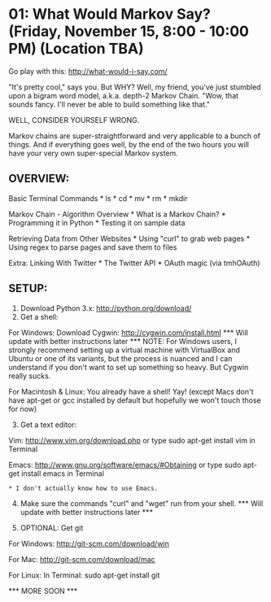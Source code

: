 01: What Would Markov Say? (Friday, November 15, 8:00 - 10:00 PM) (Location TBA)
====================================

Go play with this: http://what-would-i-say.com/

"It's pretty cool," says you. But WHY? Well, my friend, you've just stumbled upon a bigram word model, a.k.a. depth-2 Markov Chain.
"Wow, that sounds fancy. I'll never be able to build something like that."

WELL, CONSIDER YOURSELF WRONG.

Markov chains are super-straightforward and very applicable to a bunch of things. And if everything goes well, by the end of the two hours you will have your very own super-special Markov system.

OVERVIEW:
----------
Basic Terminal Commands
    * ls
    * cd
    * mv
    * rm
    * mkdir

Markov Chain - Algorithm Overview
    * What is a Markov Chain?
    * Programming it in Python
    * Testing it on sample data

Retrieving Data from Other Websites
    * Using "curl" to grab web pages
    * Using regex to parse pages and save them to files

Extra: Linking With Twitter
    * The Twitter API
    * OAuth magic (via tmhOAuth)

SETUP:
-------
1) Download Python 3.x: http://python.org/download/
2) Get a shell:

For Windows:
    Download Cygwin: http://cygwin.com/install.html
    *** Will update with better instructions later ***
    NOTE:
        For Windows users, I strongly recommend setting up a virtual machine with VirtualBox and Ubuntu or one of its variants, but the process is nuanced and I can understand if you don't want to set up something so heavy. But Cygwin really sucks.

For Macintosh & Linux:
    You already have a shell! Yay!
    (except Macs don't have apt-get or gcc installed by default but hopefully we won't touch those for now)

3) Get a text editor:

Vim:
    http://www.vim.org/download.php
        or type
    sudo apt-get install vim
        in Terminal

Emacs: 
    http://www.gnu.org/software/emacs/#Obtaining
        or type
    sudo apt-get install emacs
        in Terminal

    * I don't actually know how to use Emacs.

4) Make sure the commands "curl" and "wget" run from your shell.
    *** Will update with better instructions later ***

5) OPTIONAL: Get git

For Windows:
    http://git-scm.com/download/win

For Mac:
    http://git-scm.com/download/mac

For Linux:
    In Terminal:
        sudo apt-get install git

*** MORE SOON ***
